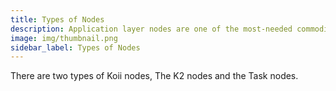 ```yaml
---
title: Types of Nodes
description: Application layer nodes are one of the most-needed commodities in Web3.
image: img/thumbnail.png
sidebar_label: Types of Nodes
---
```


There are two types of Koii nodes, The K2 nodes and the Task nodes.